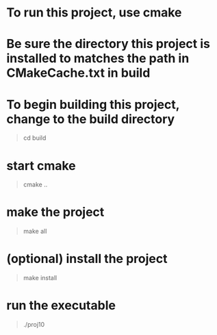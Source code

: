 # To run this project, use cmake
# Be sure the directory this project is installed to matches the path in CMakeCache.txt in build
# To begin building this project, change to the build directory
> cd build

# start cmake
> cmake ..

# make the project
> make all

# (optional) install the project
> make install

# run the executable
> ./proj10
